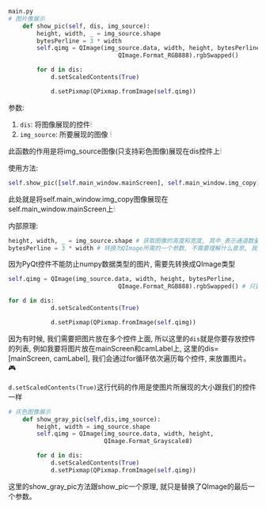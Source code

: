 ```python
main.py
# 图片像展示
    def show_pic(self, dis, img_source):
        height, width, _ = img_source.shape
        bytesPerline = 3 * width
        self.qimg = QImage(img_source.data, width, height, bytesPerline,
                               QImage.Format_RGB888).rgbSwapped()

        for d in dis:
            d.setScaledContents(True)

            d.setPixmap(QPixmap.fromImage(self.qimg))
```
参数: 
1. `dis`: 将图像展现的控件🕯
2. `img_source`: 所要展现的图像    🕯

此函数的作用是将img_source图像(只支持彩色图像)展现在dis控件上🕯

使用方法:
```python
self.show_pic([self.main_window.mainScreen], self.main_window.img_copy)
```
此处就是将self.main_window.img_copy图像展现在self.main_window.mainScreen上🕯

内部原理:
```python
height, width, _ = img_source.shape # 获取图像的高度和宽度, 其中_表示通道数量(彩色图像的通道数量为3), 但我们不需要通道数量, 所以用_来代替📽️
bytesPerline = 3 * width # 转换为QImage所需的一个参数, 不需要理解什么意思, 我也不知道📽️
```
因为PyQt控件不能防止numpy数据类型的图片, 需要先转换成QImage类型
```python
self.qimg = QImage(img_source.data, width, height, bytesPerline,
                               QImage.Format_RGB888).rgbSwapped() # 只要你是彩色图片, 这一部分是通用的, 里面的参数也是固定的📽️
```
```python
for d in dis:
            d.setScaledContents(True)

            d.setPixmap(QPixmap.fromImage(self.qimg))

```
因为有时候, 我们需要把图片放在多个控件上面, 所以这里的`dis`就是你要存放控件的列表, 例如我要将图片放在mainScreen和camLabel上, 这里的dis=[mainScreen, camLabel], 我们会通过for循环依次遍历每个控件, 来放置图片。🎮

`d.setScaledContents(True)`这行代码的作用是使图片所展现的大小跟我们的控件一样

```python
# 灰色图像展示
    def show_gray_pic(self,dis,img_source):
        height, width = img_source.shape
        self.qimg = QImage(img_source.data, width, height,
                           QImage.Format_Grayscale8)

        for d in dis:
            d.setScaledContents(True)
            d.setPixmap(QPixmap.fromImage(self.qimg))

```
这里的show_gray_pic方法跟show_pic一个原理, 就只是替换了QImage的最后一个参数。